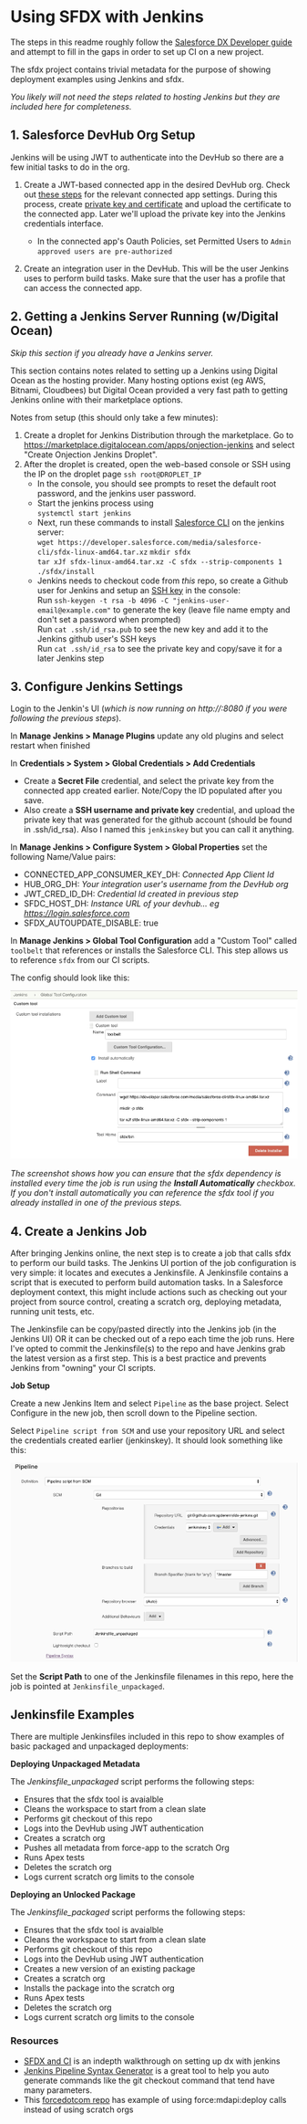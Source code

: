 # Using SFDX with Jenkins

The steps in this readme roughly follow the [Salesforce DX Developer guide](https://developer.salesforce.com/docs/atlas.en-us.sfdx_dev.meta/sfdx_dev/sfdx_dev_ci_jenkins_config_env.htm) and attempt to fill in the gaps in order to set up CI on a new project. 

The sfdx project contains trivial metadata for the purpose of showing deployment examples using Jenkins and sfdx.

_You likely will not need the steps related to hosting Jenkins but they are included here for completeness._

## 1. Salesforce DevHub Org Setup

Jenkins will be using JWT to authenticate into the DevHub so there are a few initial tasks to do in the org.

1. Create a JWT-based connected app in the desired DevHub org. Check out [these steps](https://developer.salesforce.com/docs/atlas.en-us.sfdx_dev.meta/sfdx_dev/sfdx_dev_auth_connected_app.htm) for the relevant connected app settings. During this process, create [private key and certificate](https://developer.salesforce.com/docs/atlas.en-us.sfdx_dev.meta/sfdx_dev/sfdx_dev_auth_key_and_cert.htm) and upload the certificate to the connected app. Later we'll upload the private key into the Jenkins credentials interface.
    - In the connected app's Oauth Policies, set Permitted Users to `Admin approved users are pre-authorized`

2. Create an integration user in the DevHub. This will be the user Jenkins uses to perform build tasks. Make sure that the user has a profile that can access the connected app.

## 2. Getting a Jenkins Server Running (w/Digital Ocean)

_Skip this section if you already have a Jenkins server._

This section contains notes related to setting up a Jenkins using Digital Ocean as the hosting provider.  Many hosting options exist (eg AWS, Bitnami, Cloudbees) but Digital Ocean provided a very fast path to getting Jenkins online with their marketplace options.

Notes from setup (this should only take a few minutes):

1. Create a droplet for Jenkins Distribution through the marketplace. Go to https://marketplace.digitalocean.com/apps/onjection-jenkins and select "Create Onjection Jenkins Droplet".
2. After the droplet is created, open the web-based console or SSH using the IP on the droplet page `ssh root@DROPLET_IP`
    - In the console, you should see prompts to reset the default root password, and the jenkins user password.
    - Start the jenkins process using  
    `systemctl start jenkins`  
    - Next, run these commands to install [Salesforce CLI](https://developer.salesforce.com/docs/atlas.en-us.sfdx_setup.meta/sfdx_setup/sfdx_setup_install_cli.htm) on the jenkins server:<br/>
        `wget https://developer.salesforce.com/media/salesforce-cli/sfdx-linux-amd64.tar.xz`
        `mkdir sfdx`  
        `tar xJf sfdx-linux-amd64.tar.xz -C sfdx --strip-components 1`  
        `./sfdx/install`  
    - Jenkins needs to checkout code from _this_ repo, so create a Github user for Jenkins and setup an [SSH key](https://help.github.com/en/enterprise/2.15/user/articles/generating-a-new-ssh-key-and-adding-it-to-the-ssh-agent) in the console:<br/>
        Run `ssh-keygen -t rsa -b 4096 -C "jenkins-user-email@example.com"` to generate the key (leave file name empty and don't set a password when prompted)  
        Run `cat .ssh/id_rsa.pub` to see the new key and add it to the Jenkins github user's SSH keys  
        Run `cat .ssh/id_rsa` to see the private key and copy/save it for a later Jenkins step  

## 3. Configure Jenkins Settings

Login to the Jenkin's UI (_which is now running on http://<PUBLIC-IP-OF-DROPLET>:8080 if you were following the previous steps_).

In **Manage Jenkins > Manage Plugins** update any old plugins and select restart when finished

In **Credentials > System > Global Credentials > Add Credentials**
- Create a **Secret File** credential, and select the private key from the connected app created earlier. Note/Copy the ID populated after you save.
- Also create a **SSH username and private key** credential, and upload the private key that was generated for the github account (should be found in .ssh/id_rsa). Also I named this `jenkinskey` but you can call it anything.

In **Manage Jenkins > Configure System > Global Properties** set the following Name/Value pairs:
- CONNECTED_APP_CONSUMER_KEY_DH: _Connected App Client Id_
- HUB_ORG_DH: _Your integration user's username from the DevHub org_
- JWT_CRED_ID_DH: _Credential Id created in previous step_
- SFDC_HOST_DH: _Instance URL of your devhub... eg https://login.salesforce.com_
- SFDX_AUTOUPDATE_DISABLE: true

In **Manage Jenkins > Global Tool Configuration** add a "Custom Tool" called `toolbelt` that references or installs the Salesforce CLI. This step allows us to reference `sfdx` from our CI scripts. 

The config should look like this:

![Alt text](docs/tool.png?raw=true "Tool config")

_The screenshot shows how you can ensure that the sfdx dependency is installed every time the job is run using the **Install Automatically** checkbox. If you don't install automatically you can reference the sfdx tool if you already installed in one of the previous steps._

## 4. Create a Jenkins Job

After bringing Jenkins online, the next step is to create a job that calls sfdx to perform our build tasks. The Jenkins UI portion of the job configuration is very simple: it locates and executes a Jenkinsfile. A Jenkinsfile contains a script that is executed to perform build automation tasks. In a Salesforce deployment context, this might include actions such as checking out your project from source control, creating a scratch org, deploying metadata, running unit tests, etc.

The Jenkinsfile can be copy/pasted directly into the Jenkins job (in the Jenkins UI) OR it can be checked out of a repo each time the job runs.  Here I've opted to commit the Jenkinsfile(s) to the repo and have Jenkins grab the latest version as a first step. This is a best practice and prevents Jenkins from "owning" your CI scripts.

**Job Setup**

Create a new Jenkins Item and select `Pipeline` as the base project. Select Configure in the new job, then scroll down to the Pipeline section. 

Select `Pipeline script from SCM` and use your repository URL and select the credentials created earlier (jenkinskey). It should look something like this:

![Alt text](docs/pipelineconfig.png?raw=true "Pipeline config")

Set the **Script Path** to one of the Jenkinsfile filenames in this repo, here the job is pointed at `Jenkinsfile_unpackaged`.

## Jenkinsfile Examples

There are multiple Jenkinsfiles included in this repo to show examples of basic packaged and unpackaged deployments:

**Deploying Unpackaged Metadata**

The _Jenkinsfile_unpackaged_ script performs the following steps:
- Ensures that the sfdx tool is avaialble
- Cleans the workspace to start from a clean slate
- Performs git checkout of this repo
- Logs into the DevHub using JWT authentication
- Creates a scratch org
- Pushes all metadata from force-app to the scratch Org
- Runs Apex tests
- Deletes the scratch org
- Logs current scratch org limits to the console

**Deploying an Unlocked Package**

The _Jenkinsfile_packaged_ script performs the following steps:
- Ensures that the sfdx tool is avaialble
- Cleans the workspace to start from a clean slate
- Performs git checkout of this repo
- Logs into the DevHub using JWT authentication
- Creates a new version of an existing package
- Creates a scratch org
- Installs the package into the scratch org
- Runs Apex tests
- Deletes the scratch org
- Logs current scratch org limits to the console

### Resources

- [SFDX and CI](https://developer.salesforce.com/docs/atlas.en-us.sfdx_dev.meta/sfdx_dev/sfdx_dev_ci_jenkins_config_env.htm) is an indepth walkthrough on setting up dx with jenkins
- [Jenkins Pipeline Syntax Generator](https://jenkins.io/doc/book/pipeline/getting-started/#snippet-generator) is a great tool to help you auto generate commands like the git checkout command that tend have many parameters.
- This [forcedotcom repo](https://github.com/forcedotcom/sfdx-jenkins-org) has example of using force:mdapi:deploy calls instead of using scratch orgs